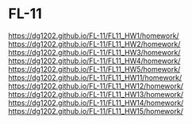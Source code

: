 # FL-11


https://dg1202.github.io/FL-11/FL11_HW1/homework/ <br>
https://dg1202.github.io/FL-11/FL11_HW2/homework/ <br>
https://dg1202.github.io/FL-11/FL11_HW3/homework/ <br>
https://dg1202.github.io/FL-11/FL11_HW4/homework/ <br>
https://dg1202.github.io/FL-11/FL11_HW5/homework/ <br>
https://dg1202.github.io/FL-11/FL11_HW11/homework/ <br>
https://dg1202.github.io/FL-11/FL11_HW12/homework/ <br>
https://dg1202.github.io/FL-11/FL11_HW13/homework/ <br>
https://dg1202.github.io/FL-11/FL11_HW14/homework/ <br>
https://dg1202.github.io/FL-11/FL11_HW15/homework/ <br>
